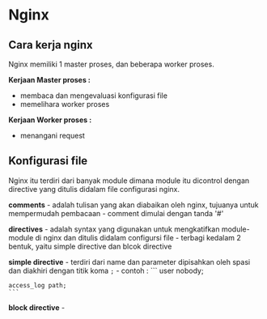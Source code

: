 # Nginx

## Cara kerja nginx 

Nginx memiliki 1 master proses, dan beberapa worker proses.  

**Kerjaan Master proses :**
- membaca dan mengevaluasi konfigurasi file
- memelihara worker proses

**Kerjaan Worker proses :**  
- menangani request


## Konfigurasi file
Nginx itu terdiri dari banyak module dimana module itu dicontrol dengan directive yang
ditulis didalam file configurasi nginx.

**comments** 
	- adalah tulisan yang akan diabaikan oleh nginx, tujuanya untuk mempermudah
 pembacaan
	- comment dimulai dengan tanda '#'

**directives**
	- adalah syntax yang digunakan untuk mengkatifkan module-module di nginx
 dan ditulis didalam configursi file
	- terbagi kedalam 2 bentuk, yaitu simple directive dan blcok directive

**simple directive**
	- terdiri dari name dan parameter dipisahkan oleh spasi dan diakhiri dengan titik koma
 `;`
	- contoh :
	```
	user nobody;
	
	access_log path;
	```
**block directive**
	-
